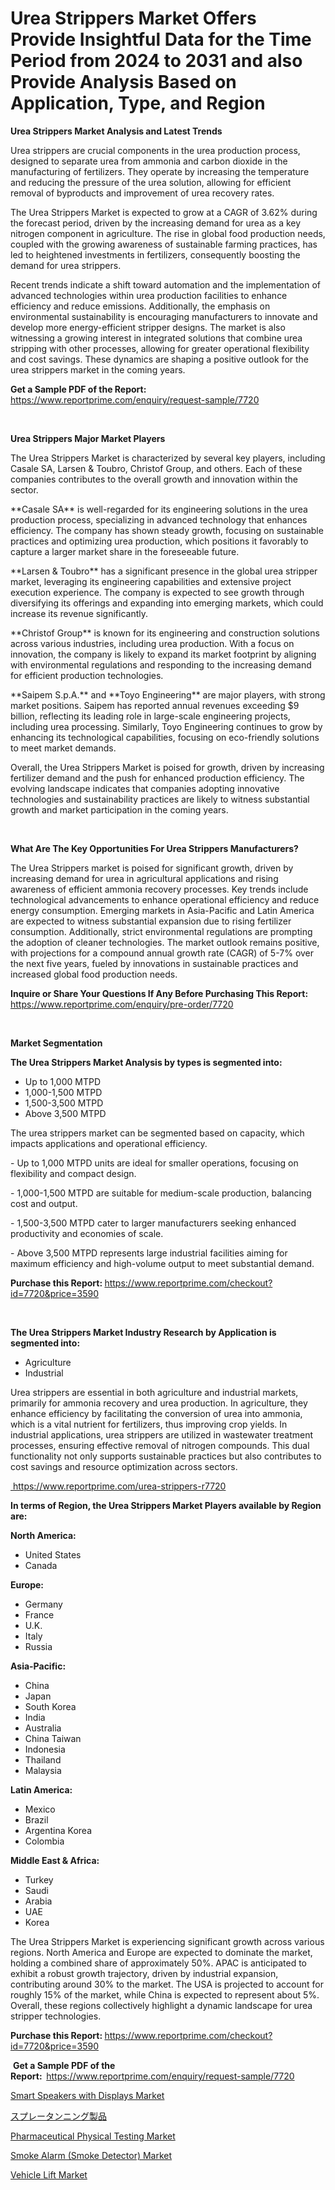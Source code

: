 <p><h1>Urea Strippers Market Offers Provide Insightful Data for the Time Period from 2024 to 2031 and also Provide Analysis Based on Application, Type, and Region</h1></p><p><strong>Urea Strippers Market Analysis and Latest Trends</strong></p>
<p><p>Urea strippers are crucial components in the urea production process, designed to separate urea from ammonia and carbon dioxide in the manufacturing of fertilizers. They operate by increasing the temperature and reducing the pressure of the urea solution, allowing for efficient removal of byproducts and improvement of urea recovery rates.</p><p>The Urea Strippers Market is expected to grow at a CAGR of 3.62% during the forecast period, driven by the increasing demand for urea as a key nitrogen component in agriculture. The rise in global food production needs, coupled with the growing awareness of sustainable farming practices, has led to heightened investments in fertilizers, consequently boosting the demand for urea strippers.</p><p>Recent trends indicate a shift toward automation and the implementation of advanced technologies within urea production facilities to enhance efficiency and reduce emissions. Additionally, the emphasis on environmental sustainability is encouraging manufacturers to innovate and develop more energy-efficient stripper designs. The market is also witnessing a growing interest in integrated solutions that combine urea stripping with other processes, allowing for greater operational flexibility and cost savings. These dynamics are shaping a positive outlook for the urea strippers market in the coming years.</p></p>
<p><strong>Get a Sample PDF of the Report:&nbsp;</strong> <a href="https://www.reportprime.com/enquiry/request-sample/7720">https://www.reportprime.com/enquiry/request-sample/7720</a></p>
<p>&nbsp;</p>
<p><strong>Urea Strippers Major Market Players</strong></p>
<p><p>The Urea Strippers Market is characterized by several key players, including Casale SA, Larsen & Toubro, Christof Group, and others. Each of these companies contributes to the overall growth and innovation within the sector.</p><p>**Casale SA** is well-regarded for its engineering solutions in the urea production process, specializing in advanced technology that enhances efficiency. The company has shown steady growth, focusing on sustainable practices and optimizing urea production, which positions it favorably to capture a larger market share in the foreseeable future.</p><p>**Larsen & Toubro** has a significant presence in the global urea stripper market, leveraging its engineering capabilities and extensive project execution experience. The company is expected to see growth through diversifying its offerings and expanding into emerging markets, which could increase its revenue significantly.</p><p>**Christof Group** is known for its engineering and construction solutions across various industries, including urea production. With a focus on innovation, the company is likely to expand its market footprint by aligning with environmental regulations and responding to the increasing demand for efficient production technologies.</p><p>**Saipem S.p.A.** and **Toyo Engineering** are major players, with strong market positions. Saipem has reported annual revenues exceeding $9 billion, reflecting its leading role in large-scale engineering projects, including urea processing. Similarly, Toyo Engineering continues to grow by enhancing its technological capabilities, focusing on eco-friendly solutions to meet market demands.</p><p>Overall, the Urea Strippers Market is poised for growth, driven by increasing fertilizer demand and the push for enhanced production efficiency. The evolving landscape indicates that companies adopting innovative technologies and sustainability practices are likely to witness substantial growth and market participation in the coming years.</p></p>
<p>&nbsp;</p>
<p><strong>What Are The Key Opportunities For Urea Strippers Manufacturers?</strong></p>
<p><p>The Urea Strippers market is poised for significant growth, driven by increasing demand for urea in agricultural applications and rising awareness of efficient ammonia recovery processes. Key trends include technological advancements to enhance operational efficiency and reduce energy consumption. Emerging markets in Asia-Pacific and Latin America are expected to witness substantial expansion due to rising fertilizer consumption. Additionally, strict environmental regulations are prompting the adoption of cleaner technologies. The market outlook remains positive, with projections for a compound annual growth rate (CAGR) of 5-7% over the next five years, fueled by innovations in sustainable practices and increased global food production needs.</p></p>
<p><strong>Inquire or Share Your Questions If Any Before Purchasing This Report:</strong> <a href="https://www.reportprime.com/enquiry/pre-order/7720">https://www.reportprime.com/enquiry/pre-order/7720</a></p>
<p>&nbsp;</p>
<p><strong>Market Segmentation</strong></p>
<p><strong>The Urea Strippers Market Analysis by types is segmented into:</strong></p>
<p><ul><li>Up to 1,000 MTPD</li><li>1,000-1,500 MTPD</li><li>1,500-3,500 MTPD</li><li>Above 3,500 MTPD</li></ul></p>
<p><p>The urea strippers market can be segmented based on capacity, which impacts applications and operational efficiency. </p><p>- Up to 1,000 MTPD units are ideal for smaller operations, focusing on flexibility and compact design. </p><p>- 1,000-1,500 MTPD are suitable for medium-scale production, balancing cost and output. </p><p>- 1,500-3,500 MTPD cater to larger manufacturers seeking enhanced productivity and economies of scale. </p><p>- Above 3,500 MTPD represents large industrial facilities aiming for maximum efficiency and high-volume output to meet substantial demand.</p></p>
<p><strong>Purchase this Report:&nbsp;</strong><a href="https://www.reportprime.com/checkout?id=7720&price=3590">https://www.reportprime.com/checkout?id=7720&price=3590</a></p>
<p>&nbsp;</p>
<p><strong>The Urea Strippers Market Industry Research by Application is segmented into:</strong></p>
<p><ul><li>Agriculture</li><li>Industrial</li></ul></p>
<p><p>Urea strippers are essential in both agriculture and industrial markets, primarily for ammonia recovery and urea production. In agriculture, they enhance efficiency by facilitating the conversion of urea into ammonia, which is a vital nutrient for fertilizers, thus improving crop yields. In industrial applications, urea strippers are utilized in wastewater treatment processes, ensuring effective removal of nitrogen compounds. This dual functionality not only supports sustainable practices but also contributes to cost savings and resource optimization across sectors.</p></p>
<p><a href="https://www.reportprime.com/urea-strippers-r7720">&nbsp;https://www.reportprime.com/urea-strippers-r7720</a></p>
<p><strong>In terms of Region, the Urea Strippers Market Players available by Region are:</strong></p>
<p>
    <p> <strong> North America: </strong>
        <ul>
            <li>United States</li>
            <li>Canada</li>
        </ul>
        </p> 
    <p> <strong> Europe: </strong>
        <ul>
            <li>Germany</li>
            <li>France</li>
            <li>U.K.</li>
            <li>Italy</li>
            <li>Russia</li>
        </ul>
        </p> 
    <p> <strong> Asia-Pacific: </strong>
        <ul>
            <li>China</li>
            <li>Japan</li>
            <li>South Korea</li>
            <li>India</li>
            <li>Australia</li>
            <li>China Taiwan</li>
            <li>Indonesia</li>
            <li>Thailand</li>
            <li>Malaysia</li>
        </ul>
        </p> 
    <p> <strong> Latin America: </strong>
        <ul>
            <li>Mexico</li>
            <li>Brazil</li>
            <li>Argentina Korea</li>
            <li>Colombia</li>
        </ul>
        </p> 
    <p> <strong> Middle East & Africa: </strong>
        <ul>
            <li>Turkey</li>
            <li>Saudi</li>
            <li>Arabia</li>
            <li>UAE</li>
            <li>Korea</li>
        </ul>
    </p>
    </p>
<p><p>The Urea Strippers Market is experiencing significant growth across various regions. North America and Europe are expected to dominate the market, holding a combined share of approximately 50%. APAC is anticipated to exhibit a robust growth trajectory, driven by industrial expansion, contributing around 30% to the market. The USA is projected to account for roughly 15% of the market, while China is expected to represent about 5%. Overall, these regions collectively highlight a dynamic landscape for urea stripper technologies.</p></p>
<p><strong>Purchase this Report: </strong><a href="https://www.reportprime.com/checkout?id=7720&price=3590">https://www.reportprime.com/checkout?id=7720&price=3590</a></p>
<p>&nbsp;<strong>Get a Sample PDF of the Report:&nbsp;&nbsp;</strong><a href="https://www.reportprime.com/enquiry/request-sample/7720">https://www.reportprime.com/enquiry/request-sample/7720</a></p>
<p><strong></strong></p>
<p><p><a href="https://github.com/irfadac/Market-Research-Report-List-4/blob/main/smart-speakers-with-displays-market.md">Smart Speakers with Displays Market</a></p><p><a href="https://medium.com/@evekerluke2023/2024%E5%B9%B4%E3%81%8B%E3%82%892031%E5%B9%B4%E3%81%BE%E3%81%A7%E3%81%AE%E3%83%88%E3%83%AC%E3%83%B3%E3%83%89%E3%81%8B%E3%82%89%E6%88%A6%E7%95%A5%E3%81%BE%E3%81%A7-%E3%82%B0%E3%83%AD%E3%83%BC%E3%83%90%E3%83%AB%E3%82%B9%E3%83%97%E3%83%AC%E3%83%BC%E3%82%BF%E3%83%B3%E3%83%8B%E3%83%B3%E3%82%B0%E8%A3%BD%E5%93%81%E5%B8%82%E5%A0%B4%E3%81%AE%E3%83%8A%E3%83%93%E3%82%B2%E3%83%BC%E3%82%B7%E3%83%A7%E3%83%B3-87f5bc08f698">スプレータンニング製品</a></p><p><a href="https://medium.com/@garthstehriii/unlocking-growth-potential-market-strategic-analysis-of-pharmaceutical-physical-testing-market-345e4375ee29">Pharmaceutical Physical Testing Market</a></p><p><a href="https://github.com/JakirUddin651/Market-Research-Report-List-1/blob/main/smoke-alarm-smoke-detector-market.md">Smoke Alarm (Smoke Detector) Market</a></p><p><a href="https://issuu.com/reportprime-2/docs/vehicle-lift-market-size-2030.pptx_25bd831be0f4f5">Vehicle Lift Market</a></p></p>